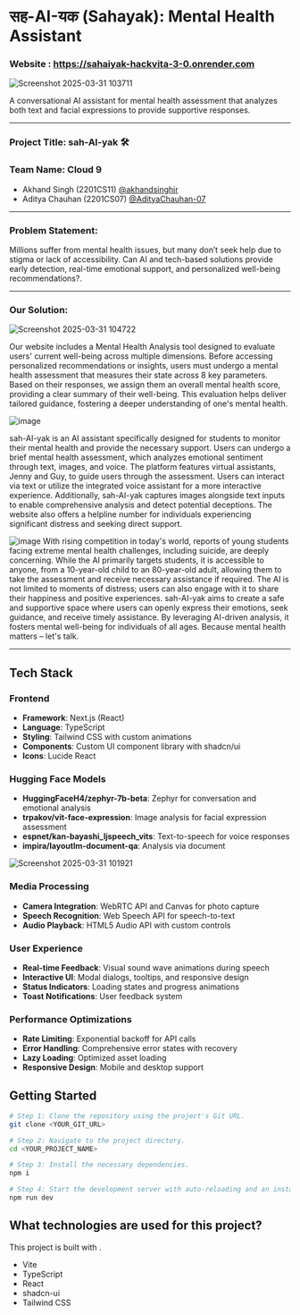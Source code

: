 # सह-AI-यक (Sahayak): Mental Health Assistant

### Website  : https://sahaiyak-hackvita-3-0.onrender.com


![Screenshot 2025-03-31 103711](https://github.com/user-attachments/assets/3b53fc30-0338-45a1-a570-8763f2b86d99)

A conversational AI assistant for mental health assessment that analyzes both text and facial expressions to provide supportive responses.

---

### Project Title: sah-AI-yak 🛠️

### Team Name:  Cloud 9
- Akhand Singh (2201CS11) [@akhandsinghjr](https://github.com/akhandsinghjr)
- Aditya Chauhan (2201CS07) [@AdityaChauhan-07](https://github.com/AdityaChauhan-07)
---

### Problem Statement:
Millions suffer from mental health issues, but many don’t seek help due to stigma or lack of accessibility. Can AI and tech-based solutions provide early detection, real-time emotional support, and personalized well-being recommendations?.

---

### Our Solution:


![Screenshot 2025-03-31 104722](https://github.com/user-attachments/assets/ff447a7e-e0bf-4956-b3e3-eb903f482827)

Our website includes a Mental Health Analysis tool designed to evaluate users' current well-being across multiple dimensions. Before accessing personalized recommendations or insights, users must undergo a mental health assessment that measures their state across 8 key parameters. Based on their responses, we assign them an overall mental health score, providing a clear summary of their well-being. This evaluation helps deliver tailored guidance, fostering a deeper understanding of one's mental health.

![image](https://github.com/user-attachments/assets/2b343287-b03c-4aae-a5da-763e995c5d85)

sah-AI-yak is an AI assistant specifically designed for students to monitor their mental health and provide the necessary support. Users can undergo a brief mental health assessment, which analyzes emotional sentiment through text, images, and voice. The platform features virtual assistants, Jenny and Guy, to guide users through the assessment. Users can interact via text or utilize the integrated voice assistant for a more interactive experience. Additionally, sah-AI-yak captures images alongside text inputs to enable comprehensive analysis and detect potential deceptions. The website also offers a helpline number for individuals experiencing significant distress and seeking direct support.

![image](https://github.com/user-attachments/assets/19eeed85-5ee1-4ef6-b7f2-447935e7a12a)
With rising competition in today's world, reports of young students facing extreme mental health challenges, including suicide, are deeply concerning. While the AI primarily targets students, it is accessible to anyone, from a 10-year-old child to an 80-year-old adult, allowing them to take the assessment and receive necessary assistance if required. The AI is not limited to moments of distress; users can also engage with it to share their happiness and positive experiences. sah-AI-yak aims to create a safe and supportive space where users can openly express their emotions, seek guidance, and receive timely assistance. By leveraging AI-driven analysis, it fosters mental well-being for individuals of all ages. Because mental health matters – let's talk.

---


## Tech Stack

### Frontend
- **Framework**: Next.js (React)
- **Language**: TypeScript
- **Styling**: Tailwind CSS with custom animations
- **Components**: Custom UI component library with shadcn/ui
- **Icons**: Lucide React

### Hugging Face Models
- **HuggingFaceH4/zephyr-7b-beta**: Zephyr for conversation and emotional analysis
- **trpakov/vit-face-expression**: Image analysis for facial expression assessment
- **espnet/kan-bayashi_ljspeech_vits**: Text-to-speech for voice responses
- **impira/layoutlm-document-qa**: Analysis via document

![Screenshot 2025-03-31 101921](https://github.com/user-attachments/assets/012e9e50-b555-404f-b05a-4f4f2666ca79)


### Media Processing
- **Camera Integration**: WebRTC API and Canvas for photo capture
- **Speech Recognition**: Web Speech API for speech-to-text
- **Audio Playback**: HTML5 Audio API with custom controls

### User Experience
- **Real-time Feedback**: Visual sound wave animations during speech
- **Interactive UI**: Modal dialogs, tooltips, and responsive design
- **Status Indicators**: Loading states and progress animations
- **Toast Notifications**: User feedback system

### Performance Optimizations
- **Rate Limiting**: Exponential backoff for API calls
- **Error Handling**: Comprehensive error states with recovery
- **Lazy Loading**: Optimized asset loading
- **Responsive Design**: Mobile and desktop support

## Getting Started


```sh
# Step 1: Clone the repository using the project's Git URL.
git clone <YOUR_GIT_URL>

# Step 2: Navigate to the project directory.
cd <YOUR_PROJECT_NAME>

# Step 3: Install the necessary dependencies.
npm i

# Step 4: Start the development server with auto-reloading and an instant preview.
npm run dev
```

## What technologies are used for this project?

This project is built with .

- Vite
- TypeScript
- React
- shadcn-ui
- Tailwind CSS
